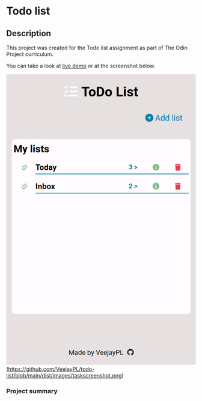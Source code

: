# Todo list

## Description

This project was created for the Todo list assignment as part of The Odin Project curriculum.

You can take a look at [live demo](https://veejaypl.github.io/todo-list/) or at the screenshot below.

![ToDo List home view](https://github.com/VeejayPL/todo-list/blob/main/dist/images/mainscreenshot.png)(https://github.com/VeejayPL/todo-list/blob/main/dist/images/taskscreenshot.png)

### Project summary
